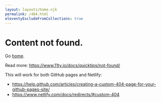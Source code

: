 ```yaml
---
layout: layouts/home.njk
permalink: /404.html
eleventyExcludeFromCollections: true
---
```

# Content not found.

Go <a href="{{ '/' | url }}">home</a>.


Read more: https://www.11ty.io/docs/quicktips/not-found/

This will work for both GitHub pages and Netlify:

* https://help.github.com/articles/creating-a-custom-404-page-for-your-github-pages-site/
* https://www.netlify.com/docs/redirects/#custom-404

